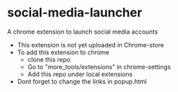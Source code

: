 # social-media-launcher
A chrome extension to launch social media accounts
* This extension is not yet uploaded in Chrome-store
* To add this extension to chrome
    * clone this repo
    * Go to "more_tools/extensions" in chrome-settings
    * Add this repo under local extensions
* Dont forget to change the links in popup.html
